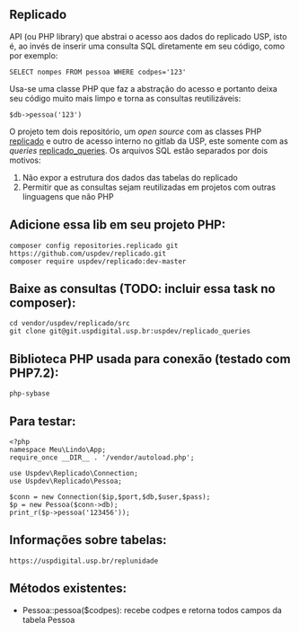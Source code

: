 ## Replicado

API (ou PHP library) que abstrai o acesso aos dados do replicado USP, 
isto é, ao invés de inserir uma consulta SQL diretamente em seu código, 
como por exemplo: 

    SELECT nompes FROM pessoa WHERE codpes='123'

Usa-se uma classe PHP que faz a abstração do acesso e portanto deixa 
seu código muito mais limpo e torna as consultas reutilizáveis: 

    $db->pessoa('123')

O projeto tem dois repositório, um *open source* com as classes PHP 
[replicado](https://github.com/uspdev/replicado) e outro de acesso interno 
no gitlab da USP, este somente com as *queries* [replicado_queries](https://git.uspdigital.usp.br/uspdev/replicado_queries).
Os arquivos SQL estão separados por dois motivos:

 1. Não expor a estrutura dos dados das tabelas do replicado
 2. Permitir que as consultas sejam reutilizadas em projetos com outras linguagens que não PHP

## Adicione essa lib em seu projeto PHP:

    composer config repositories.replicado git https://github.com/uspdev/replicado.git
    composer require uspdev/replicado:dev-master

## Baixe as consultas (TODO: incluir essa task no composer):

    cd vendor/uspdev/replicado/src
    git clone git@git.uspdigital.usp.br:uspdev/replicado_queries

## Biblioteca PHP usada para conexão (testado com PHP7.2):

    php-sybase

## Para testar:

    <?php
    namespace Meu\Lindo\App;
    require_once __DIR__ . '/vendor/autoload.php';

    use Uspdev\Replicado\Connection;
    use Uspdev\Replicado\Pessoa;

    $conn = new Connection($ip,$port,$db,$user,$pass);
    $p = new Pessoa($conn->db);
    print_r($p->pessoa('123456'));

## Informações sobre tabelas:

    https://uspdigital.usp.br/replunidade

## Métodos existentes:

 - Pessoa::pessoa($codpes): recebe codpes e retorna todos campos da tabela Pessoa


